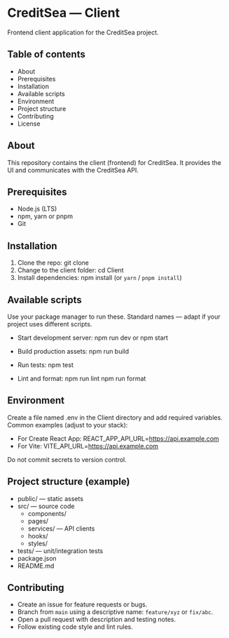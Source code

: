 # CreditSea — Client

Frontend client application for the CreditSea project.

## Table of contents

- About
- Prerequisites
- Installation
- Available scripts
- Environment
- Project structure
- Contributing
- License

## About

This repository contains the client (frontend) for CreditSea. It provides the UI and communicates with the CreditSea API.

## Prerequisites

- Node.js (LTS)
- npm, yarn or pnpm
- Git

## Installation

1. Clone the repo:
   git clone <repository-url>
2. Change to the client folder:
   cd Client
3. Install dependencies:
   npm install
   (or `yarn` / `pnpm install`)

## Available scripts

Use your package manager to run these. Standard names — adapt if your project uses different scripts.

- Start development server:
  npm run dev
  or
  npm start

- Build production assets:
  npm run build

- Run tests:
  npm test

- Lint and format:
  npm run lint
  npm run format

## Environment

Create a file named .env in the Client directory and add required variables. Common examples (adjust to your stack):

- For Create React App:
  REACT_APP_API_URL=https://api.example.com
- For Vite:
  VITE_API_URL=https://api.example.com

Do not commit secrets to version control.

## Project structure (example)

- public/ — static assets
- src/ — source code
  - components/
  - pages/
  - services/ — API clients
  - hooks/
  - styles/
- tests/ — unit/integration tests
- package.json
- README.md

## Contributing

- Create an issue for feature requests or bugs.
- Branch from `main` using a descriptive name: `feature/xyz` or `fix/abc`.
- Open a pull request with description and testing notes.
- Follow existing code style and lint rules.
